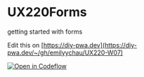 # UX220Forms
getting started with forms

Edit this on [https://diy-pwa.dev](https://diy-pwa.dev/~/gh/emilyychau/UX220-W07)

[![Open in Codeflow](https://developer.stackblitz.com/img/open_in_codeflow.svg)](https:///pr.new/emilyychau/UX220-W07)
